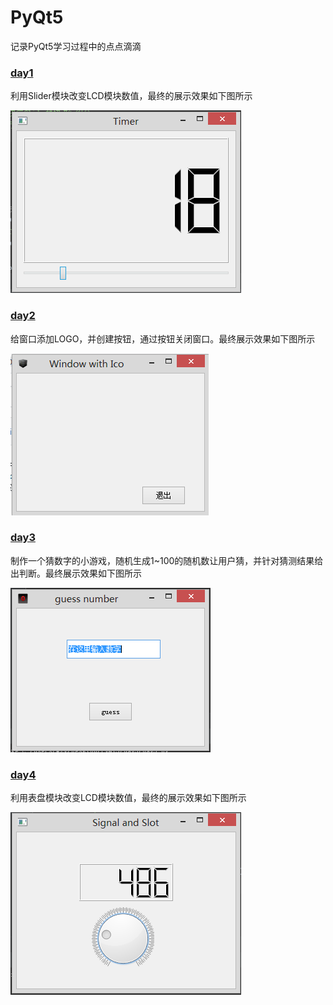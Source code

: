 # PyQt5
记录PyQt5学习过程中的点点滴滴
### [day1](day1.py)
利用Slider模块改变LCD模块数值，最终的展示效果如下图所示

![](img/day1.PNG "第一天效果展示")

### [day2](day2/day2.py)
给窗口添加LOGO，并创建按钮，通过按钮关闭窗口。最终展示效果如下图所示

![](img/day2.PNG "第二天效果展示")

### [day3](day3/day3.py)
制作一个猜数字的小游戏，随机生成1~100的随机数让用户猜，并针对猜测结果给出判断。最终展示效果如下图所示

![](img/day3.PNG "第三天效果展示")

### [day4](day4.py)
利用表盘模块改变LCD模块数值，最终的展示效果如下图所示

![](img/day4.PNG "第四天效果展示")
